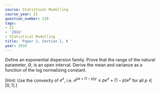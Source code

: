 ```yaml
---
course: Statistical Modelling
course_year: II
question_number: 128
tags:
- II
- '2016'
- Statistical Modelling
title: 'Paper 2, Section I, K '
year: 2016
---
```




Define an exponential dispersion family. Prove that the range of the natural parameter, $\Theta$, is an open interval. Derive the mean and variance as a function of the log normalizing constant.

[Hint: Use the convexity of $e^{x}$, i.e. $e^{p x+(1-p) y} \leqslant p e^{x}+(1-p) e^{y}$ for all $\left.p \in[0,1] .\right]$